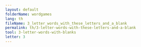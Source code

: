 ```yaml
---
layout: default
folderName: wordgames
lang: th
fileName: 3_letter_words_with_these_letters_and_a_blank
permalink: th/3-letter-words-with-these-letters-and-a-blank
tool: 3-letter-words-with-blanks
letter: 3
---
```

